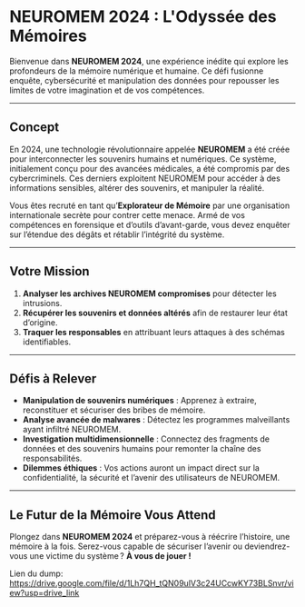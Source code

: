 # NEUROMEM 2024 : L'Odyssée des Mémoires

Bienvenue dans **NEUROMEM 2024**, une expérience inédite qui explore les profondeurs de la mémoire numérique et humaine. Ce défi fusionne enquête, cybersécurité et manipulation des données pour repousser les limites de votre imagination et de vos compétences.

---

## Concept

En 2024, une technologie révolutionnaire appelée **NEUROMEM** a été créée pour interconnecter les souvenirs humains et numériques. Ce système, initialement conçu pour des avancées médicales, a été compromis par des cybercriminels. Ces derniers exploitent NEUROMEM pour accéder à des informations sensibles, altérer des souvenirs, et manipuler la réalité.

Vous êtes recruté en tant qu’**Explorateur de Mémoire** par une organisation internationale secrète pour contrer cette menace. Armé de vos compétences en forensique et d’outils d’avant-garde, vous devez enquêter sur l’étendue des dégâts et rétablir l’intégrité du système.

---

## Votre Mission

1. **Analyser les archives NEUROMEM compromises** pour détecter les intrusions.
2. **Récupérer les souvenirs et données altérés** afin de restaurer leur état d’origine.
3. **Traquer les responsables** en attribuant leurs attaques à des schémas identifiables.

---

## Défis à Relever

- **Manipulation de souvenirs numériques** : Apprenez à extraire, reconstituer et sécuriser des bribes de mémoire.
- **Analyse avancée de malwares** : Détectez les programmes malveillants ayant infiltré NEUROMEM.
- **Investigation multidimensionnelle** : Connectez des fragments de données et des souvenirs humains pour remonter la chaîne des responsabilités.
- **Dilemmes éthiques** : Vos actions auront un impact direct sur la confidentialité, la sécurité et l’avenir des utilisateurs de NEUROMEM.

---

## Le Futur de la Mémoire Vous Attend

Plongez dans **NEUROMEM 2024** et préparez-vous à réécrire l’histoire, une mémoire à la fois. Serez-vous capable de sécuriser l’avenir ou deviendrez-vous une victime du système ? **À vous de jouer !**

Lien du dump: https://drive.google.com/file/d/1Lh7QH_tQN09ulV3c24UCcwKY73BLSnvr/view?usp=drive_link
